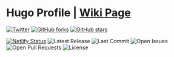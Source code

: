 # Hugo Profile | [Wiki Page](https://github.com/olufunbi/hugo-profile/wiki)

[![Twitter](https://img.shields.io/twitter/url?label=Tweet&style=social&url=https%3A%2F%2Fgithub.com%2Folufunbi%2Fhugo-profile)](https://twitter.com/intent/tweet?text=Wow:&url=https%3A%2F%2Fgithub.com%2Folufunbi%2Fhugo-profile) [![GitHub forks](https://img.shields.io/github/forks/olufunbi/hugo-profile?style=plastic)](https://github.com/olufunbi/hugo-profile/network) [![GitHub stars](https://img.shields.io/github/stars/olufunbi/hugo-profile?style=plastic)](https://github.com/olufunbi/hugo-profile/stargazers)

[![Netlify Status](https://api.netlify.com/api/v1/badges/5c1dcb34-cada-4c80-82b7-cfdbdbd7c774/deploy-status)](https://app.netlify.com/sites/hugo-profile/deploys)
![Latest Release](https://img.shields.io/github/v/release/olufunbi/hugo-profile?include_prereleases)
![Last Commit](https://img.shields.io/github/last-commit/olufunbi/hugo-profile)
![Open Issues](https://img.shields.io/github/issues/olufunbi/hugo-profile?color=important)
![Open Pull Requests](https://img.shields.io/github/issues-pr/olufunbi/hugo-profile?color=yellowgreen)
![License](https://img.shields.io/github/license/olufunbi/hugo-profile)
